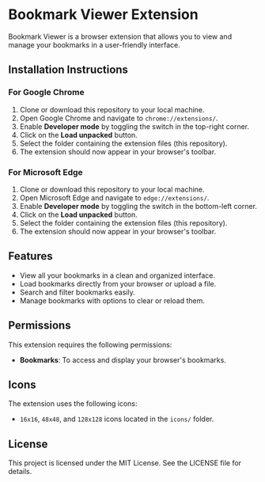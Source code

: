 # Bookmark Viewer Extension

Bookmark Viewer is a browser extension that allows you to view and manage your bookmarks in a user-friendly interface.

## Installation Instructions

### For Google Chrome

1. Clone or download this repository to your local machine.
2. Open Google Chrome and navigate to `chrome://extensions/`.
3. Enable **Developer mode** by toggling the switch in the top-right corner.
4. Click on the **Load unpacked** button.
5. Select the folder containing the extension files (this repository).
6. The extension should now appear in your browser's toolbar.

### For Microsoft Edge

1. Clone or download this repository to your local machine.
2. Open Microsoft Edge and navigate to `edge://extensions/`.
3. Enable **Developer mode** by toggling the switch in the bottom-left corner.
4. Click on the **Load unpacked** button.
5. Select the folder containing the extension files (this repository).
6. The extension should now appear in your browser's toolbar.

## Features

- View all your bookmarks in a clean and organized interface.
- Load bookmarks directly from your browser or upload a file.
- Search and filter bookmarks easily.
- Manage bookmarks with options to clear or reload them.

## Permissions

This extension requires the following permissions:

- **Bookmarks**: To access and display your browser's bookmarks.

## Icons

The extension uses the following icons:

- `16x16`, `48x48`, and `128x128` icons located in the `icons/` folder.

## License

This project is licensed under the MIT License. See the LICENSE file for details.
